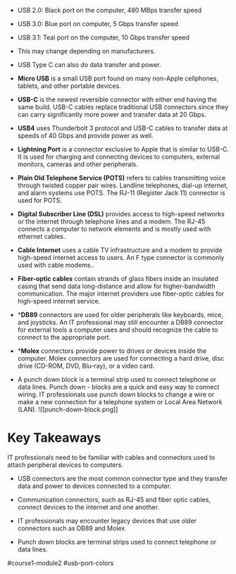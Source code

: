 
- USB 2.0: Black port on the computer, 480 MBps transfer speed 

- USB 3.0: Blue port on computer, 5 Gbps transfer speed

- USB 3.1: Teal port on the computer, 10 Gbps transfer speed

- This may change depending on manufacturers.

- USB Type C can also do data transfer and power.

- **Micro USB** is a small USB port found on many non-Apple cellphones, tablets, and other portable devices. 
    
- **USB-C** is the newest reversible connector with either end having the same build. USB-C cables replace traditional USB connectors since they can carry significantly more power and transfer data at 20 Gbps.  
    
- **USB4** uses Thunderbolt 3 protocol and USB-C cables to transfer data at speeds of 40 Gbps and provide power as well. 
    
- **Lightning Port** is a connector exclusive to Apple that is similar to USB-C. It is used for charging and connecting devices to computers, external monitors, cameras and other peripherals.

-   **Plain Old Telephone Service (POTS)** refers to cables transmitting voice through twisted copper pair wires. Landline telephones, dial-up internet, and alarm systems use POTS. The RJ-11 (Register Jack 11) connector is used for POTS.
    
-   **Digital Subscriber Line (DSL)** provides access to high-speed networks or the internet through telephone lines and a modem. The RJ-45 connects a computer to network elements and is mostly used with ethernet cables. 
    
-   **Cable Internet** uses a cable TV infrastructure and a modem to provide high-speed internet access to users. An F type connector is commonly used with cable modems.. 
    
-   **Fiber-optic cables** contain strands of glass fibers inside an insulated casing that send data long-distance and allow for higher-bandwidth communication. The major internet providers use fiber-optic cables for high-speed internet service.

* ***DB89** connectors are used for older peripherals like keyboards, mice, and joysticks. An IT professional may still encounter a DB89 connector for external tools a computer uses and should recognize the cable to connect to the appropriate port.

* ***Molex** connectors provide power to drives or devices inside the computer. Molex connectors are used for connecting a hard drive, disc drive (CD-ROM, DVD, Blu-ray), or a video card.

- A punch down block is a terminal strip used to connect telephone or data lines. Punch down - blocks are a quick and easy way to connect wiring. IT professionals use punch down blocks to change a wire or make a new connection for a telephone system or Local Area Network (LAN).
![[punch-down-block.png]]

# Key Takeaways

IT professionals need to be familiar with cables and connectors used to attach peripheral devices to computers. 

-   USB connectors are the most common connector type and they transfer data and power to devices connected to a computer. 
    
-   Communication connectors, such as RJ-45 and fiber optic cables, connect devices to the internet and one another.
    
-   IT professionals may encounter legacy devices that use older connectors such as DB89 and Molex.
    
-   Punch down blocks are terminal strips used to connect telephone or data lines.

#course1-module2 #usb-port-colors